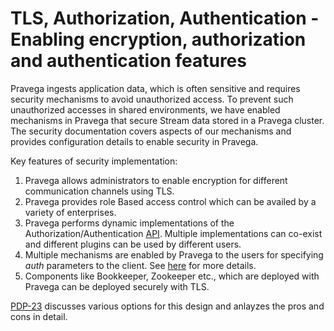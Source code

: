 <!--
Copyright Pravega Authors.

Licensed under the Apache License, Version 2.0 (the "License");
you may not use this file except in compliance with the License.
You may obtain a copy of the License at

    http://www.apache.org/licenses/LICENSE-2.0

Unless required by applicable law or agreed to in writing, software
distributed under the License is distributed on an "AS IS" BASIS,
WITHOUT WARRANTIES OR CONDITIONS OF ANY KIND, either express or implied.
See the License for the specific language governing permissions and
limitations under the License.
-->
# TLS, Authorization, Authentication - Enabling encryption, authorization and authentication features
Pravega ingests application data, which is often sensitive and requires security mechanisms to avoid 
unauthorized access. To prevent such unauthorized accesses in shared environments, we have enabled 
mechanisms in Pravega that secure Stream data stored in a Pravega cluster. The security documentation 
covers aspects of our mechanisms and provides configuration details to enable security in Pravega.

Key features of security implementation:

1. Pravega allows administrators to enable encryption for different communication channels using TLS.
2. Pravega provides role Based access control which can be availed by a variety of enterprises.
3. Pravega performs dynamic implementations of the Authorization/Authentication [API](../auth/auth-plugin.md). Multiple implementations can co-exist and different plugins can be used by different users.
4. Multiple mechanisms are enabled by Pravega to the users for specifying _auth_ parameters to the client. See [here](../auth/client-auth.md) for more details.
5. Components like Bookkeeper, Zookeeper etc., which are deployed with Pravega can be deployed securely with TLS.

[PDP-23](https://github.com/pravega/pravega/wiki/PDP-23:-Pravega-security----encryption-and-Role-Based-Access-Control)
discusses various options for this design and anlayzes the pros and cons in detail.
